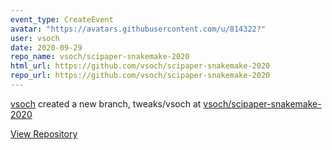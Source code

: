 ```yaml
---
event_type: CreateEvent
avatar: "https://avatars.githubusercontent.com/u/814322?"
user: vsoch
date: 2020-09-29
repo_name: vsoch/scipaper-snakemake-2020
html_url: https://github.com/vsoch/scipaper-snakemake-2020
repo_url: https://github.com/vsoch/scipaper-snakemake-2020
---
```


<a href='https://github.com/vsoch' target='_blank'>vsoch</a> created a new branch, tweaks/vsoch at <a href='https://github.com/vsoch/scipaper-snakemake-2020' target='_blank'>vsoch/scipaper-snakemake-2020</a>

<a href='https://github.com/vsoch/scipaper-snakemake-2020' target='_blank'>View Repository</a>